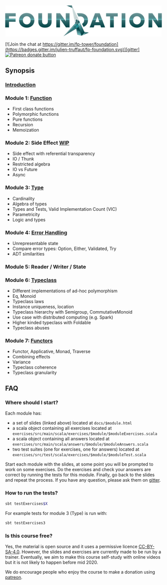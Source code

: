 ![FP Foundation Logo](logo/Foundation.png)<br>

[![Join the chat at https://gitter.im/fp-tower/foundation](https://badges.gitter.im/julien-truffaut/fp-foundation.svg)][gitter]
<span class="badge-patreon"><a href="https://www.patreon.com/bePatron?u=10482033" title="Donate to this project using Patreon"><img src="https://img.shields.io/badge/patreon-donate-yellow.svg" alt="Patreon donate button" /></a></span>

## Synopsis

### [Introduction](https://fp-tower.github.io/foundation/index.html#1)

### Module 1: [Function](https://fp-tower.github.io/foundation/1-Function.html#1)
* First class functions
* Polymorphic functions
* Pure functions
* Recursion
* Memoization

### Module 2: Side Effect [WIP](https://fp-tower.github.io/foundation/2-SideEffect.html#1)
* Side effect with referential transparency
* IO / Thunk
* Restricted algebra
* IO vs Future
* Async

### Module 3: [Type](https://fp-tower.github.io/foundation/3-Type.html#1)
* Cardinality
* Algebra of types
* Types and Tests, Valid Implementation Count (VIC)
* Parametricity
* Logic and types

### Module 4: [Error Handling](https://fp-tower.github.io/foundation/4-ErrorHandling.html#1)
* Unrepresentable state
* Compare error types: Option, Either, Validated, Try
* ADT similarities

### Module 5: Reader / Writer / State

### Module 6: [Typeclass](https://fp-tower.github.io/foundation/6-Typeclass.html#1)
* Different implementations of ad-hoc polymorphism
* Eq, Monoid
* Typeclass laws
* Instance uniqueness, location
* Typeclass hierarchy with Semigroup, CommutativeMonoid
* Use case with distributed computing (e.g. Spark)
* Higher kinded typeclass with Foldable
* Typeclass abuses

### Module 7: [Functors](https://fp-tower.github.io/foundation/7-Functors.html#1)
* Functor, Applicative, Monad, Traverse
* Combining effects
* Variance
* Typeclass coherence
* Typeclass granularity


## FAQ

### Where should I start?

Each module has:
* a set of slides (linked above) located at `docs/$module.html`
* a scala object containing all exercises located at `exercises/src/main/scala/exercises/$module/$moduleExercises.scala`
* a scala object containing all answers located at `exercises/src/main/scala/answers/$module/$moduleAnswers.scala`
* two test suites (one for exercises, one for answers) located at `exercises/src/test/scala/exercises/$module/$moduleTest.scala`

Start each module with the slides, at some point you will be prompted to work on some exercises. 
Do the exercises and check your answers are correct by running the tests for this module.
Finally, go back to the slides and repeat the process. If you have any question, please ask them on [gitter][gitter].

### How to run the tests?

```bash
sbt testExercises$X
```

For example tests for module 3 (Type) is run with:

```bash
sbt testExercises3
```

### Is this course free?

Yes, the material is open source and it uses a permissive licence [CC-BY-SA-4.0][licence].
However, the slides and exercises are currently made to be run by a trainer. Eventually, we aim to make this course
self-study with online videos but it is not likely to happen before mid 2020.

We do encourage people who enjoy the course to make a donation using [patreon][patreon].

[gitter]: https://gitter.im/fp-tower/foundation?utm_source=badge&utm_medium=badge&utm_campaign=pr-badge&utm_content=badge
[licence]: https://creativecommons.org/licenses/by-sa/4.0/legalcode
[patreon]: https://www.patreon.com/bePatron?u=10482033
